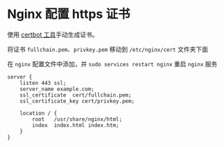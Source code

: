 # Nginx 配置 https 证书

使用 [certbot 工具](/docs/certbot.md)手动生成证书。

将证书 `fullchain.pem`、`privkey.pem` 移动到 `/etc/nginx/cert` 文件夹下面

在 `nginx` 配置文件中添加，并 `sudo services restart nginx` 重启 `nginx` 服务

```
server {
    listen 443 ssl;
    server_name example.com;
    ssl_certificate  cert/fullchain.pem;
    ssl_certificate_key cert/privkey.pem;

    location / {
        root   /usr/share/nginx/html;
        index  index.html index.htm;
    }
}
```
